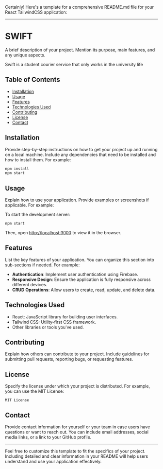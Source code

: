Certainly! Here's a template for a comprehensive README.md file for your React TailwindCSS application:

---

# SWIFT

A brief description of your project. Mention its purpose, main features, and any unique aspects.

Swift is a student courier service that only works in the university life 

## Table of Contents

- [Installation](#installation)
- [Usage](#usage)
- [Features](#features)
- [Technologies Used](#technologies-used)
- [Contributing](#contributing)
- [License](#license)
- [Contact](#contact)

## Installation

Provide step-by-step instructions on how to get your project up and running on a local machine. Include any dependencies that need to be installed and how to install them. For example:

```bash
npm install
npm start
```

## Usage

Explain how to use your application. Provide examples or screenshots if applicable. For example:

To start the development server:

```bash
npm start
```

Then, open [http://localhost:3000](http://localhost:3000) to view it in the browser.

## Features

List the key features of your application. You can organize this section into sub-sections if needed. For example:

- **Authentication**: Implement user authentication using Firebase.
- **Responsive Design**: Ensure the application is fully responsive across different devices.
- **CRUD Operations**: Allow users to create, read, update, and delete data.

## Technologies Used

- React: JavaScript library for building user interfaces.
- Tailwind CSS: Utility-first CSS framework.
- Other libraries or tools you've used.

## Contributing

Explain how others can contribute to your project. Include guidelines for submitting pull requests, reporting bugs, or requesting features.

## License

Specify the license under which your project is distributed. For example, you can use the MIT License:

```
MIT License
```

## Contact

Provide contact information for yourself or your team in case users have questions or want to reach out. You can include email addresses, social media links, or a link to your GitHub profile.

---

Feel free to customize this template to fit the specifics of your project. Including detailed and clear information in your README will help users understand and use your application effectively.